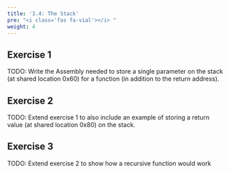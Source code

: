 ```yaml
---
title: '3.4: The Stack'
pre: "<i class='fas fa-vial'></i> "
weight: 4
---
```



## Exercise 1

TODO: Write the Assembly needed to store a single parameter on the stack (at shared location 0x60) for a function (in addition to the return address).

## Exercise 2

TODO: Extend exercise 1 to also include an example of storing a return value (at shared location 0x80) on the stack.

## Exercise 3

TODO: Extend exercise 2 to show how a recursive function would work 